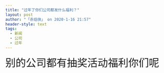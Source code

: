 ```yaml
---
title: "过年了你们公司都发什么福利？"
layout: post
author: "「赤焰侠」 on 2020-1-16 21:57"
header-style: text
tags:
  - 新闻
  - 公司
  - 过年
---
```


<head></head>
<body>
 <font size="6">别的公司都有抽奖活动福利你们呢</font>
 <br>
</body>


